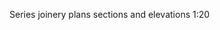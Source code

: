 <span class="transform-to-uppercase">Series joinery plans sections and elevations <span class="highlight-red">1:20</span></span>
